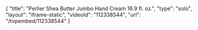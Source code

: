 {
    "title": "Perlier Shea Butter Jumbo Hand Cream 16.9 fl. oz.",
    "type": "solo",
    "layout": "iframe-static",
    "videoId": "112338544",
    "url": "\/tvpembed\/112338544"
}